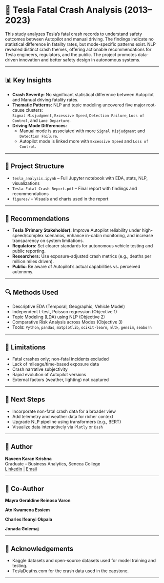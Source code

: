 # 🚗 Tesla Fatal Crash Analysis (2013–2023)

This study analyzes Tesla’s fatal crash records to understand safety outcomes between Autopilot and manual driving. The findings indicate no statistical difference in fatality rates, but mode-specific patterns exist. NLP revealed distinct crash themes, offering actionable recommendations for Tesla engineers, regulators, and the public. The project promotes data-driven innovation and better safety design in autonomous systems.

---

## 📊 Key Insights

- **Crash Severity:** No significant statistical difference between Autopilot and Manual driving fatality rates.
- **Thematic Patterns:** NLP and topic modeling uncovered five major root-cause clusters:  
  `Signal Misjudgment`, `Excessive Speed`, `Detection Failure`, `Loss of Control`, and `Lane Departure`.
- **Driving Mode Differences:**  
  - Manual mode is associated with more `Signal Misjudgment` and `Detection Failure`.  
  - Autopilot mode is linked more with `Excessive Speed` and `Loss of Control`.

---

## 📁 Project Structure

- `tesla_analysis.ipynb` – Full Jupyter notebook with EDA, stats, NLP, visualizations
- `Tesla Fatal Crash Report.pdf` – Final report with findings and recommendations
- `figures/` – Visuals and charts used in the report

---

## 📌 Recommendations

- **Tesla (Primary Stakeholder):** Improve Autopilot reliability under high-speed/complex scenarios, enhance in-cabin monitoring, and increase transparency on system limitations.
- **Regulators:** Set clearer standards for autonomous vehicle testing and public reporting.
- **Researchers:** Use exposure-adjusted crash metrics (e.g., deaths per million miles driven).
- **Public:** Be aware of Autopilot’s actual capabilities vs. perceived autonomy.

---

## 🔍 Methods Used

- Descriptive EDA (Temporal, Geographic, Vehicle Model)
- Independent t-test, Poisson regression (Objective 1)
- Topic Modeling (LDA) using NLP (Objective 2)
- Comparative Risk Analysis across Modes (Objective 3)
- Tools: `Python`, `pandas`, `matplotlib`, `scikit-learn`, `nltk`, `gensim`, `seaborn`

---

## 🚧 Limitations

- Fatal crashes only; non-fatal incidents excluded  
- Lack of mileage/time-based exposure data  
- Crash narrative subjectivity  
- Rapid evolution of Autopilot versions  
- External factors (weather, lighting) not captured

---

## 🚀 Next Steps

- Incorporate non-fatal crash data for a broader view
- Add telemetry and weather data for richer context
- Upgrade NLP pipeline using transformers (e.g., BERT)
- Visualize data interactively via `Plotly` or `Dash`

---

## 👤 Author

**Naveen Karan Krishna**  
Graduate – Business Analytics, Seneca College  
[LinkedIn](https://www.linkedin.com/in/naveen-karan-krishna/) | [Email](mailto:naveenxkaran@gmail.com)

---

## 👤 Co-Author

**Mayra Geraldine Reinoso Varon**

**Ato Kwamena Essiem** 

**Charles Ifeanyi Okpala** 

**Jonada Golemaj**

---

## 🙌 Acknowledgements
- Kaggle datasets and open-source datasets used for model training and testing.
- TeslaDeaths.com for the crash data used in the capstone.

---
